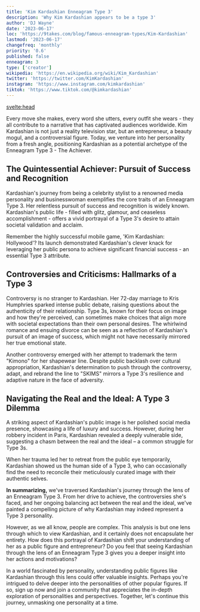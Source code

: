 ```yaml
---
title: 'Kim Kardashian Enneagram Type 3'
description: 'Why Kim Kardashian appears to be a type 3'
author: 'DJ Wayne'
date: '2023-06-17'
loc: 'https://9takes.com/blog/famous-enneagram-types/Kim-Kardashian'
lastmod: '2023-06-17'
changefreq: 'monthly'
priority: '0.6'
published: false
enneagram: 3
type: ['creator']
wikipedia: 'https://en.wikipedia.org/wiki/Kim_Kardashian'
twitter: 'https://twitter.com/KimKardashian'
instagram: 'https://www.instagram.com/kimkardashian'
tiktok: 'https://www.tiktok.com/@kimkardashian'
---
```


<svelte:head>
  <!-- <meta property="og:image" content="https://9takes.com/types/3s/Kim-Kardashian.webp" /> -->
  <link rel="canonical" href="https://9takes.com/blog/famous-enneagram-types/Kim-Kardashian">
</svelte:head>
<!-- <script>
	import  PopCard  from "../../../lib/components/atoms/PopCard.svelte";
</script>
<div
	style="display: flex;
    justify-content: center;
    margin: 1rem 0;
	"
>
	<PopCard
		image={`/types/3s/${'Kim-Kardashian'}.webp`}
		showIcon={false}
		text="Kim Kardashian"
		subtext=""
	/>
</div> -->

<p class="firstLetter">Every move she makes, every word she utters, every outfit she wears - they all contribute to a narrative that has captivated audiences worldwide. Kim Kardashian is not just a reality television star, but an entrepreneur, a beauty mogul, and a controversial figure. Today, we venture into her personality from a fresh angle, positioning Kardashian as a potential archetype of the Enneagram Type 3 - The Achiever.</p>

## The Quintessential Achiever: Pursuit of Success and Recognition

Kardashian's journey from being a celebrity stylist to a renowned media personality and businesswoman exemplifies the core traits of an Enneagram Type 3. Her relentless pursuit of success and recognition is widely known. Kardashian's public life - filled with glitz, glamour, and ceaseless accomplishment - offers a vivid portrayal of a Type 3's desire to attain societal validation and acclaim.

Remember the highly successful mobile game, 'Kim Kardashian: Hollywood'? Its launch demonstrated Kardashian's clever knack for leveraging her public persona to achieve significant financial success - an essential Type 3 attribute.

## Controversies and Criticisms: Hallmarks of a Type 3

Controversy is no stranger to Kardashian. Her 72-day marriage to Kris Humphries sparked intense public debate, raising questions about the authenticity of their relationship. Type 3s, known for their focus on image and how they're perceived, can sometimes make choices that align more with societal expectations than their own personal desires. The whirlwind romance and ensuing divorce can be seen as a reflection of Kardashian's pursuit of an image of success, which might not have necessarily mirrored her true emotional state.

Another controversy emerged with her attempt to trademark the term "Kimono" for her shapewear line. Despite public backlash over cultural appropriation, Kardashian's determination to push through the controversy, adapt, and rebrand the line to "SKIMS" mirrors a Type 3's resilience and adaptive nature in the face of adversity.

## Navigating the Real and the Ideal: A Type 3 Dilemma

A striking aspect of Kardashian's public image is her polished social media presence, showcasing a life of luxury and success. However, during her robbery incident in Paris, Kardashian revealed a deeply vulnerable side, suggesting a chasm between the real and the ideal – a common struggle for Type 3s.

When her trauma led her to retreat from the public eye temporarily, Kardashian showed us the human side of a Type 3, who can occasionally find the need to reconcile their meticulously curated image with their authentic selves.

**In summarizing,** we've traversed Kardashian's journey through the lens of an Enneagram Type 3. From her drive to achieve, the controversies she's faced, and her ongoing balancing act between the real and the ideal, we've painted a compelling picture of why Kardashian may indeed represent a Type 3 personality.

However, as we all know, people are complex. This analysis is but one lens through which to view Kardashian, and it certainly does not encapsulate her entirety. How does this portrayal of Kardashian shift your understanding of her as a public figure and entrepreneur? Do you feel that seeing Kardashian through the lens of an Enneagram Type 3 gives you a deeper insight into her actions and motivations?

In a world fascinated by personality, understanding public figures like Kardashian through this lens could offer valuable insights. Perhaps you're intrigued to delve deeper into the personalities of other popular figures. If so, sign up now and join a community that appreciates the in-depth exploration of personalities and perspectives. Together, let's continue this journey, unmasking one personality at a time.
